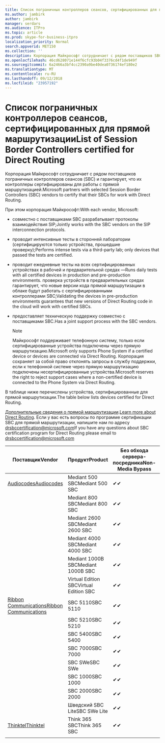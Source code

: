 ```yaml
---
title: Список пограничных контроллеров сеансов, сертифицированных для прямой маршрутизации
ms.author: jambirk
author: jambirk
manager: serdars
ms.audience: ITPro
ms.topic: article
ms.prod: skype-for-business-itpro
localization_priority: Normal
search.appverid: MET150
ms.collection: ''
description: Корпорация Майкрософт сотрудничает с рядом поставщиков SBC и сертифицирует их контроллеры для работы с прямой маршрутизацией.
ms.openlocfilehash: 46cd628071e144f6cfc93b04f3376cd4f1de949f
ms.sourcegitcommit: 6a2466a3bf4cc2390a9be40dea0736174ef180e2
ms.translationtype: MT
ms.contentlocale: ru-RU
ms.lasthandoff: 09/12/2018
ms.locfileid: "23957192"
---
```

# <a name="list-of-session-border-controllers-certified-for-direct-routing"></a><span data-ttu-id="66006-103">Список пограничных контроллеров сеансов, сертифицированных для прямой маршрутизации</span><span class="sxs-lookup"><span data-stu-id="66006-103">List of Session Border Controllers certified for Direct Routing</span></span>

<span data-ttu-id="66006-104">Корпорация Майкрософт сотрудничает с рядом поставщиков пограничных контроллеров сеансов (SBC) и гарантирует, что их контроллеры сертифицированы для работы с прямой маршрутизацией.</span><span class="sxs-lookup"><span data-stu-id="66006-104">Microsoft partners with selected Session Border Controllers (SBC) vendors to certify that their SBCs for work with Direct Routing.</span></span> 

<span data-ttu-id="66006-105">При этом корпорация Майкрософт:</span><span class="sxs-lookup"><span data-stu-id="66006-105">With each vendor, Microsoft:</span></span> 

- <span data-ttu-id="66006-106">совместно с поставщиками SBC разрабатывает протоколы взаимодействия SIP;</span><span class="sxs-lookup"><span data-stu-id="66006-106">Jointly works with the SBC vendors on the SIP interconnection protocols.</span></span>
- <span data-ttu-id="66006-107">проводит интенсивные тесты в сторонней лаборатории (сертифицируются только устройства, прошедшие проверку);</span><span class="sxs-lookup"><span data-stu-id="66006-107">Performs intense tests via a third-party lab; only devices that passed the tests are certified.</span></span> 
- <span data-ttu-id="66006-108">проводит ежедневные тесты на всех сертифицированных устройствах в рабочей и предварительной средах —</span><span class="sxs-lookup"><span data-stu-id="66006-108">Runs daily tests with all certified devices in production and pre-production environments.</span></span> <span data-ttu-id="66006-109">проверка устройств в предварительных средах гарантирует, что новые версии кода прямой маршрутизации в облаке будут работать с сертифицированными контроллерами SBC;</span><span class="sxs-lookup"><span data-stu-id="66006-109">Validating the devices in pre-production environments guarantees that new versions of Direct Routing code in the cloud will work with certified SBCs.</span></span> 
- <span data-ttu-id="66006-110">предоставляет техническую поддержку совместно с поставщиками SBC.</span><span class="sxs-lookup"><span data-stu-id="66006-110">Has a joint support process with the SBC vendors.</span></span>
 

  > [!NOTE]
  > <span data-ttu-id="66006-111">Майкрософт поддерживает телефонную систему, только если сертифицированные устройства подключены через прямую маршрутизацию.</span><span class="sxs-lookup"><span data-stu-id="66006-111">Microsoft only supports Phone System if a certified device or devices are connected via Direct Routing.</span></span> <span data-ttu-id="66006-112">Корпорация сохраняет за собой право отклонять запросы в службу поддержки, если к телефонной системе через прямую маршрутизацию подключены несертифицированные устройства.</span><span class="sxs-lookup"><span data-stu-id="66006-112">Microsoft reserves the right to reject support cases where a non-certified device is connected to the Phone System via Direct Routing.</span></span> 

<span data-ttu-id="66006-113">В таблице ниже перечислены устройства, сертифицированные для прямой маршрутизации.</span><span class="sxs-lookup"><span data-stu-id="66006-113">The table below lists devices certified for Direct Routing.</span></span> 

<span data-ttu-id="66006-114">[Дополнительные сведения о прямой маршрутизации](https://aka.ms/dr).</span><span class="sxs-lookup"><span data-stu-id="66006-114">[Learn more about Direct Routing](https://aka.ms/dr).</span></span> <span data-ttu-id="66006-115">Если у вас есть вопросы по программе сертификации SBC для прямой маршрутизации, напишите нам по адресу drsbccertification@microsoft.com</span><span class="sxs-lookup"><span data-stu-id="66006-115">If you have any questions about SBC certification program for Direct Routing please email to drsbccertification@microsoft.com</span></span>


|<span data-ttu-id="66006-116">Поставщик</span><span class="sxs-lookup"><span data-stu-id="66006-116">Vendor</span></span>  |<span data-ttu-id="66006-117">Продукт</span><span class="sxs-lookup"><span data-stu-id="66006-117">Product</span></span>  |<span data-ttu-id="66006-118">Без обхода сервера-посредника</span><span class="sxs-lookup"><span data-stu-id="66006-118">Non-Media Bypass</span></span>  |<span data-ttu-id="66006-119">Обход сервера-посредника</span><span class="sxs-lookup"><span data-stu-id="66006-119">Media Bypass</span></span>  |<span data-ttu-id="66006-120">Версия ПО</span><span class="sxs-lookup"><span data-stu-id="66006-120">Software Version</span></span>|
|---------|---------|---------|---------|---------|
|[<span data-ttu-id="66006-121">Audiocodes</span><span class="sxs-lookup"><span data-stu-id="66006-121">Audiocodes</span></span>](https://www.audiocodes.com/solutions-products/products/products-for-microsoft-365/sbcs-media-gateways)    |   <span data-ttu-id="66006-122">Mediant 500 SBC</span><span class="sxs-lookup"><span data-stu-id="66006-122">Mediant 500 SBC</span></span>       |    <span data-ttu-id="66006-123">&#10004;</span><span class="sxs-lookup"><span data-stu-id="66006-123">&#10004;</span></span>     |    <span data-ttu-id="66006-124">Ожидание</span><span class="sxs-lookup"><span data-stu-id="66006-124">Pending</span></span>      |     <span data-ttu-id="66006-125">7.20A.200.055</span><span class="sxs-lookup"><span data-stu-id="66006-125">7.20A.200.055</span></span>     |
|  |   <span data-ttu-id="66006-126">Mediant 800 SBC</span><span class="sxs-lookup"><span data-stu-id="66006-126">Mediant 800 SBC</span></span>       |    <span data-ttu-id="66006-127">&#10004;</span><span class="sxs-lookup"><span data-stu-id="66006-127">&#10004;</span></span>      |     <span data-ttu-id="66006-128">Ожидание</span><span class="sxs-lookup"><span data-stu-id="66006-128">Pending</span></span>    |      <span data-ttu-id="66006-129">7.20A.200.055</span><span class="sxs-lookup"><span data-stu-id="66006-129">7.20A.200.055</span></span>    |
|     |      <span data-ttu-id="66006-130">Mediant 2600 SBC</span><span class="sxs-lookup"><span data-stu-id="66006-130">Mediant 2600 SBC</span></span>    |     <span data-ttu-id="66006-131">&#10004;</span><span class="sxs-lookup"><span data-stu-id="66006-131">&#10004;</span></span>     |    <span data-ttu-id="66006-132">Ожидание</span><span class="sxs-lookup"><span data-stu-id="66006-132">Pending</span></span>     |    <span data-ttu-id="66006-133">7.20A.200.055</span><span class="sxs-lookup"><span data-stu-id="66006-133">7.20A.200.055</span></span>      |
|     |   <span data-ttu-id="66006-134">Mediant 4000 SBC</span><span class="sxs-lookup"><span data-stu-id="66006-134">Mediant 4000 SBC</span></span>       |     <span data-ttu-id="66006-135">&#10004;</span><span class="sxs-lookup"><span data-stu-id="66006-135">&#10004;</span></span>     |    <span data-ttu-id="66006-136">Ожидание</span><span class="sxs-lookup"><span data-stu-id="66006-136">Pending</span></span>     |    <span data-ttu-id="66006-137">7.20A.200.055</span><span class="sxs-lookup"><span data-stu-id="66006-137">7.20A.200.055</span></span>      |
|     |    <span data-ttu-id="66006-138">Mediant 1000B SBC</span><span class="sxs-lookup"><span data-stu-id="66006-138">Mediant 1000B  SBC</span></span>   |    <span data-ttu-id="66006-139">&#10004;</span><span class="sxs-lookup"><span data-stu-id="66006-139">&#10004;</span></span>      |  <span data-ttu-id="66006-140">Ожидание</span><span class="sxs-lookup"><span data-stu-id="66006-140">Pending</span></span>       |    <span data-ttu-id="66006-141">7.20A.200.055</span><span class="sxs-lookup"><span data-stu-id="66006-141">7.20A.200.055</span></span>   |
|     |   <span data-ttu-id="66006-142">Virtual Edition SBC</span><span class="sxs-lookup"><span data-stu-id="66006-142">Virtual Edition SBC</span></span>    |   <span data-ttu-id="66006-143">&#10004;</span><span class="sxs-lookup"><span data-stu-id="66006-143">&#10004;</span></span>   |<span data-ttu-id="66006-144">Ожидание</span><span class="sxs-lookup"><span data-stu-id="66006-144">Pending</span></span>         |     <span data-ttu-id="66006-145">7.20A.200.055</span><span class="sxs-lookup"><span data-stu-id="66006-145">7.20A.200.055</span></span>     |
|[<span data-ttu-id="66006-146">Ribbon Communications</span><span class="sxs-lookup"><span data-stu-id="66006-146">Ribbon Communications</span></span>](https://ribboncommunications.com/solutions/enterprise-solutions/microsoft-skype-business)     | <span data-ttu-id="66006-147">SBC 5110</span><span class="sxs-lookup"><span data-stu-id="66006-147">SBC 5110</span></span>    |    <span data-ttu-id="66006-148">&#10004;</span><span class="sxs-lookup"><span data-stu-id="66006-148">&#10004;</span></span>      |   <span data-ttu-id="66006-149">Ожидание</span><span class="sxs-lookup"><span data-stu-id="66006-149">Pending</span></span>      |     <span data-ttu-id="66006-150">V6.2</span><span class="sxs-lookup"><span data-stu-id="66006-150">V6.2</span></span>     |
|     |<span data-ttu-id="66006-151">SBC 5210</span><span class="sxs-lookup"><span data-stu-id="66006-151">SBC 5210</span></span>     |     <span data-ttu-id="66006-152">&#10004;</span><span class="sxs-lookup"><span data-stu-id="66006-152">&#10004;</span></span>     |    <span data-ttu-id="66006-153">Ожидание</span><span class="sxs-lookup"><span data-stu-id="66006-153">Pending</span></span>     |    <span data-ttu-id="66006-154">V6.2</span><span class="sxs-lookup"><span data-stu-id="66006-154">V6.2</span></span>      |
|     | <span data-ttu-id="66006-155">SBC 5400</span><span class="sxs-lookup"><span data-stu-id="66006-155">SBC 5400</span></span>     |    <span data-ttu-id="66006-156">&#10004;</span><span class="sxs-lookup"><span data-stu-id="66006-156">&#10004;</span></span>  |    <span data-ttu-id="66006-157">Ожидание</span><span class="sxs-lookup"><span data-stu-id="66006-157">Pending</span></span>     |   <span data-ttu-id="66006-158">V6.2</span><span class="sxs-lookup"><span data-stu-id="66006-158">V6.2</span></span>    |
|     |<span data-ttu-id="66006-159">SBC 7000</span><span class="sxs-lookup"><span data-stu-id="66006-159">SBC 7000</span></span>     |     <span data-ttu-id="66006-160">&#10004;</span><span class="sxs-lookup"><span data-stu-id="66006-160">&#10004;</span></span>  |    <span data-ttu-id="66006-161">Ожидание</span><span class="sxs-lookup"><span data-stu-id="66006-161">Pending</span></span>     |    <span data-ttu-id="66006-162">V6.2</span><span class="sxs-lookup"><span data-stu-id="66006-162">V6.2</span></span>      |
|     | <span data-ttu-id="66006-163">SBC SWe</span><span class="sxs-lookup"><span data-stu-id="66006-163">SBC SWe</span></span>  |   <span data-ttu-id="66006-164">&#10004;</span><span class="sxs-lookup"><span data-stu-id="66006-164">&#10004;</span></span>    |    <span data-ttu-id="66006-165">Ожидание</span><span class="sxs-lookup"><span data-stu-id="66006-165">Pending</span></span>     |    <span data-ttu-id="66006-166">V6.2</span><span class="sxs-lookup"><span data-stu-id="66006-166">V6.2</span></span>      |
|     |<span data-ttu-id="66006-167">SBC 1000</span><span class="sxs-lookup"><span data-stu-id="66006-167">SBC 1000</span></span>   |     <span data-ttu-id="66006-168">&#10004;</span><span class="sxs-lookup"><span data-stu-id="66006-168">&#10004;</span></span>   |     <span data-ttu-id="66006-169">Ожидание</span><span class="sxs-lookup"><span data-stu-id="66006-169">Pending</span></span>    |    <span data-ttu-id="66006-170">V7.0.2</span><span class="sxs-lookup"><span data-stu-id="66006-170">V7.0.2</span></span>   |<span data-ttu-id="66006-171">&#10004;</span><span class="sxs-lookup"><span data-stu-id="66006-171">&#10004;</span></span> 
|     | <span data-ttu-id="66006-172">SBC 2000</span><span class="sxs-lookup"><span data-stu-id="66006-172">SBC 2000</span></span>    |     <span data-ttu-id="66006-173">&#10004;</span><span class="sxs-lookup"><span data-stu-id="66006-173">&#10004;</span></span>   |    <span data-ttu-id="66006-174">Ожидание</span><span class="sxs-lookup"><span data-stu-id="66006-174">Pending</span></span>     |    <span data-ttu-id="66006-175">V7.0.2</span><span class="sxs-lookup"><span data-stu-id="66006-175">V7.0.2</span></span>      |
|     | <span data-ttu-id="66006-176">Шведский SBC Lite</span><span class="sxs-lookup"><span data-stu-id="66006-176">SBC SWe Lite</span></span>     |<span data-ttu-id="66006-177">&#10004;</span><span class="sxs-lookup"><span data-stu-id="66006-177">&#10004;</span></span> | <span data-ttu-id="66006-178">Ожидание</span><span class="sxs-lookup"><span data-stu-id="66006-178">Pending</span></span> | <span data-ttu-id="66006-179">V7.0.4</span><span class="sxs-lookup"><span data-stu-id="66006-179">V7.0.4</span></span>
|[<span data-ttu-id="66006-180">Thinktel</span><span class="sxs-lookup"><span data-stu-id="66006-180">Thinktel</span></span>](https://www.thinktel.ca/services/think-365/think-365-overview/)     |    <span data-ttu-id="66006-181">Think 365 SBC</span><span class="sxs-lookup"><span data-stu-id="66006-181">Think 365 SBC</span></span>      |  <span data-ttu-id="66006-182">&#10004;</span><span class="sxs-lookup"><span data-stu-id="66006-182">&#10004;</span></span>       |    <span data-ttu-id="66006-183">Ожидание</span><span class="sxs-lookup"><span data-stu-id="66006-183">Pending</span></span>     |   <span data-ttu-id="66006-184">V1.4</span><span class="sxs-lookup"><span data-stu-id="66006-184">V1.4</span></span>       |
|     |         |         |         |         |
